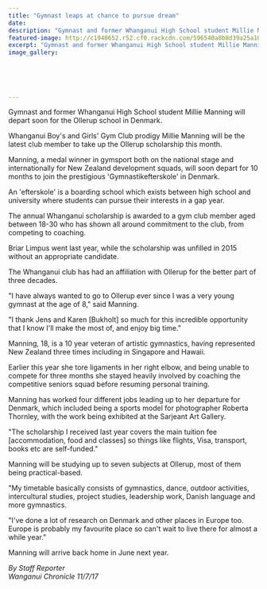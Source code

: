 ```yaml
---
title: "Gymnast leaps at chance to pursue dream"
date: 
description: "Gymnast and former Whanganui High School student Millie Manning will depart soon for the Ollerup school in Denmark..."
featured-image: http://c1940652.r52.cf0.rackcdn.com/596540a8b8d39a25a100005a/Millie-Manning-ex-to-Denmark-11-July.jpg
excerpt: "Gymnast and former Whanganui High School student Millie Manning will depart soon for the Ollerup school in Denmark."
image_gallery:
    
    
    
    
    
---
```


<p><span>Gymnast and former Whanganui High School student Millie Manning will depart soon for the Ollerup school in Denmark.</span></p>
<p class="element element-paragraph">Whanganui Boy's and Girls' Gym Club prodigy Millie Manning will be the latest club member to take up the Ollerup scholarship this month.</p>
<p class="element element-paragraph">Manning, a medal winner in gymsport both on the national stage and internationally for New Zealand development squads, will soon depart for 10 months to join the prestigious 'Gymnastikefterskole' in Denmark.</p>
<p class="element element-paragraph">An 'efterskole' is a boarding school which exists between high school and university where students can pursue their interests in a gap year.</p>
<p class="element element-paragraph">The annual Whanganui scholarship is awarded to a gym club member aged between 18-30 who has shown all around commitment to the club, from competing to coaching.</p>
<p class="element element-paragraph">Briar Limpus went last year, while the scholarship was unfilled in 2015 without an appropriate candidate.</p>
<p class="element element-paragraph">The Whanganui club has had an affiliation with Ollerup for the better part of three decades.</p>
<p class="element element-paragraph">"I have always wanted to go to Ollerup ever since I was a very young gymnast at the age of 8," said Manning.</p>
<p class="element element-paragraph">"I thank Jens and Karen [Bukholt] so much for this incredible opportunity that I know I'll make the most of, and enjoy big time."</p>
<p class="element element-paragraph">Manning, 18, is a 10 year veteran of artistic gymnastics, having represented New Zealand three times including in Singapore and Hawaii.</p>
<p class="element element-paragraph">Earlier this year she tore ligaments in her right elbow, and being unable to compete for three months she stayed heavily involved by coaching the competitive seniors squad before resuming personal training.</p>
<p class="element element-paragraph">Manning has worked four different jobs leading up to her departure for Denmark, which included being a sports model for photographer Roberta Thornley, with the work being exhibited at the Sarjeant Art Gallery.</p>
<p class="element element-paragraph">"The scholarship I received last year covers the main tuition fee [accommodation, food and classes] so things like flights, Visa, transport, books etc are self-funded."</p>
<p class="element element-paragraph">Manning will be studying up to seven subjects at Ollerup, most of them being practical-based.</p>
<p class="element element-paragraph">"My timetable basically consists of gymnastics, dance, outdoor activities, intercultural studies, project studies, leadership work, Danish language and more gymnastics.</p>
<p class="element element-paragraph">"I've done a lot of research on Denmark and other places in Europe too. Europe is probably my favourite place so can't wait to live there for almost a while year."</p>
<p class="element element-paragraph">Manning will arrive back home in June next year.</p>
<p class="element element-paragraph"><em>By Staff Reporter</em><br /><em>Wanganui Chronicle 11/7/17</em></p>

